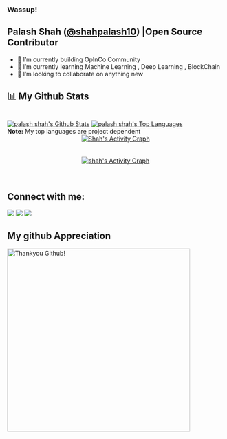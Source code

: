### Wassup!
##  Palash Shah ([@shahpalash10](https://twitter.com/shahpalash10)) |Open Source Contributor



- 🔭 I’m currently building OpInCo Community
- 🌱 I’m currently learning Machine Learning , Deep Learning , BlockChain 
- 👯 I’m looking to collaborate on anything new






## 📊 My Github Stats

  <br/>
    <a href="https://github.com/shahpalash10/github-readme-stats"><img alt="palash shah's Github Stats" src="https://github-readme-stats.vercel.app/api?username=shahpalash10&show_icons=true&count_private=true&theme=react&hide_border=true&bg_color=0D1117" /></a>
  <a href="https://github.com/shahpalash10/github-readme-stats"><img alt="palash shah's Top Languages" src="https://github-readme-stats.vercel.app/api/top-langs/?username=shahpalash10&langs_count=8&count_private=true&layout=compact&theme=react&hide_border=true&bg_color=0D1117" /></a>
  <br/>
  <b>Note:</b> My top languages are project dependent

<div align="center"><a href="https://git.io/streak-stats"><img alt="Shah's Activity Graph" src="https://github-readme-streak-stats.herokuapp.com/?user=shahpalash10&theme=radical&bg_color=0D1117&color=5BCDEC&line=5BCDEC&point=FFFFFF&hide_border=true" /></a>
</div>
<br/>
<br/>
<div align="center">
<a href="https://github.com/shahpalash10/github-readme-activity-graph"><img alt="shah's Activity Graph" src="https://github-readme-activity-graph.cyclic.app/graph?username=shahpalash10&bg_color=0D1117&color=5BCDEC&line=5BCDEC&point=FFFFFF&hide_border=true" /></a>
</div>
<br/>
<br/>

## Connect with me:
<p align="center">

<a href = "https://www.linkedin.com/in/palash-shah-811176248/"><img src="https://img.icons8.com/fluent/48/000000/linkedin.png"/></a>
<a href = "https://twitter.com/shahpalash10"><img src="https://img.icons8.com/fluent/48/000000/twitter.png"/></a>
<a href = "https://www.instagram.com/shahpalash10/"><img src="https://img.icons8.com/fluent/48/000000/instagram-new.png"/></a>


</p>

## My github Appreciation
<img src="https://user-images.githubusercontent.com/41143496/111601768-b13aec00-87f8-11eb-8d8c-51db093db5da.gif" alt="Thankyou Github!" width="425">
